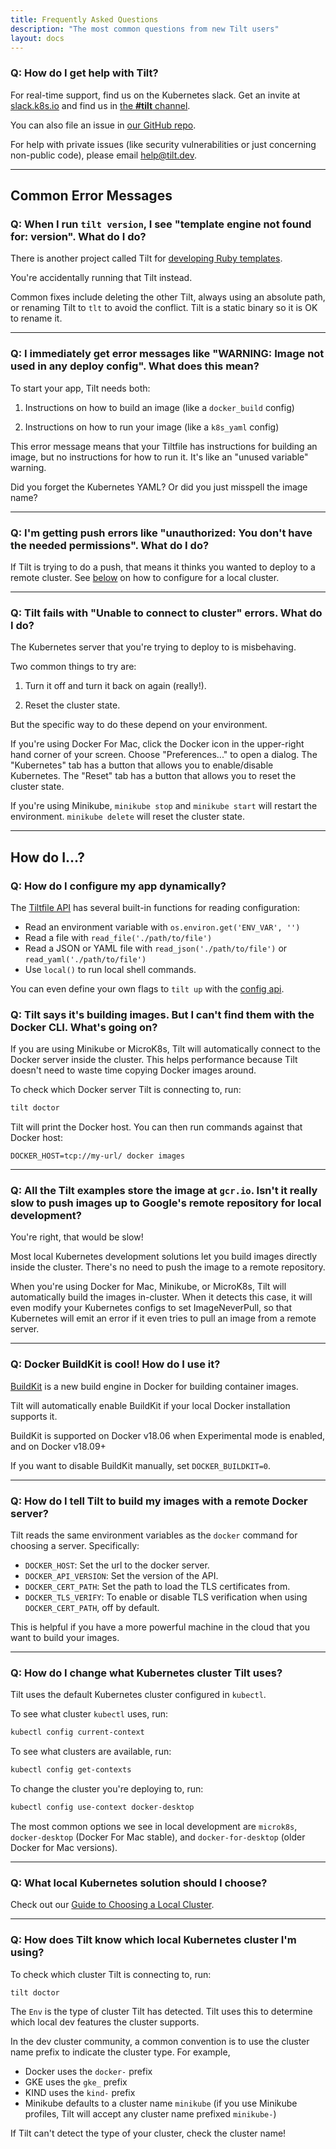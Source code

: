 ```yaml
---
title: Frequently Asked Questions
description: "The most common questions from new Tilt users"
layout: docs
---
```


### Q: How do I get help with Tilt?

For real-time support, find us on the Kubernetes slack. Get an invite at [slack.k8s.io](http://slack.k8s.io) and find
us in [the **#tilt** channel](https://kubernetes.slack.com/messages/CESBL84MV/).

You can also file an issue in [our GitHub repo](https://github.com/tilt-dev/tilt/issues/new).

For help with private issues (like security vulnerabilities or just concerning non-public code),
please email [help@tilt.dev](mailto:help@tilt.dev).

---

Common Error Messages
---------------------

### Q: When I run `tilt version`, I see "template engine not found for: version". What do I do?

There is another project called Tilt for
[developing Ruby templates](https://github.com/rtomayko/tilt).

You're accidentally running that Tilt instead.

Common fixes include deleting the other Tilt, always using an absolute path, or
renaming Tilt to `tlt` to avoid the conflict. Tilt is a static binary so it is OK to
rename it.

---

### Q: I immediately get error messages like "WARNING: Image not used in any deploy config". What does this mean?

To start your app, Tilt needs both:

1) Instructions on how to build an image (like a `docker_build` config)

2) Instructions on how to run your image (like a `k8s_yaml` config)

This error message means that your Tiltfile has instructions for building an image, but
no instructions for how to run it. It's like an "unused variable" warning.

Did you forget the Kubernetes YAML? Or did you just misspell the image name?

---

### Q: I'm getting push errors like "unauthorized: You don't have the needed permissions". What do I do?

If Tilt is trying to do a push, that means it thinks you wanted to deploy to a
remote cluster. See [below](faq.html#q-how-do-i-change-what-kubernetes-cluster-tilt-uses) on how
to configure for a local cluster.

---

### Q: Tilt fails with "Unable to connect to cluster" errors. What do I do?

The Kubernetes server that you're trying to deploy to is misbehaving.

Two common things to try are:

1. Turn it off and turn it back on again (really!).

2. Reset the cluster state.

But the specific way to do these depend on your environment.

If you're using Docker For Mac, click the Docker icon in the upper-right hand
corner of your screen. Choose "Preferences..." to open a dialog. The
"Kubernetes" tab has a button that allows you to enable/disable Kubernetes. The
"Reset" tab has a button that allows you to reset the cluster state.

If you're using Minikube, `minikube stop` and `minikube start` will restart the
environment. `minikube delete` will reset the cluster state.

---

How do I...?
---------------------

### Q: How do I configure my app dynamically?

The [Tiltfile API](api.html) has several built-in functions for reading configuration:

- Read an environment variable with `os.environ.get('ENV_VAR', '')`
- Read a file with `read_file('./path/to/file')`
- Read a JSON or YAML file with `read_json('./path/to/file')` or `read_yaml('./path/to/file')`
- Use `local()` to run local shell commands.

You can even define your own flags to `tilt up` with the [config api](tiltfile_config.html).

### Q: Tilt says it's building images. But I can't find them with the Docker CLI. What's going on?

If you are using Minikube or MicroK8s, Tilt will automatically connect to the
Docker server inside the cluster. This helps performance because Tilt doesn't need to waste time
copying Docker images around.

To check which Docker server Tilt is connecting to, run:

```bash
tilt doctor
```

Tilt will print the Docker host. You can then run commands against that Docker host:

```
DOCKER_HOST=tcp://my-url/ docker images
```

---

### Q: All the Tilt examples store the image at `gcr.io`. Isn't it really slow to push images up to Google's remote repository for local development?

You're right, that would be slow!

Most local Kubernetes development solutions let you build images directly inside
the cluster. There's no need to push the image to a remote repository.

When you're using Docker for Mac, Minikube, or MicroK8s, Tilt will automatically build the
images in-cluster. When it detects this case, it will even modify your
Kubernetes configs to set ImageNeverPull, so that Kubernetes will emit an error
if it even tries to pull an image from a remote server.

---

### Q: Docker BuildKit is cool! How do I use it?

[BuildKit](https://github.com/moby/buildkit) is a new build engine in
Docker for building container images.

Tilt will automatically enable BuildKit if your local Docker installation
supports it.

BuildKit is supported on Docker v18.06 when Experimental mode is enabled, and on
Docker v18.09+

If you want to disable BuildKit manually, set `DOCKER_BUILDKIT=0`.

---

### Q: How do I tell Tilt to build my images with a remote Docker server?

Tilt reads the same environment variables as the `docker` command for choosing a
server. Specifically:

- `DOCKER_HOST`: Set the url to the docker server.
- `DOCKER_API_VERSION`: Set the version of the API.
- `DOCKER_CERT_PATH`: Set the path to load the TLS certificates from.
- `DOCKER_TLS_VERIFY`: To enable or disable TLS verification when using `DOCKER_CERT_PATH`, off by default.

This is helpful if you have a more powerful machine in the cloud that you want
to build your images.

---

### Q: How do I change what Kubernetes cluster Tilt uses?

Tilt uses the default Kubernetes cluster configured in `kubectl`.

To see what cluster `kubectl` uses, run:

```bash
kubectl config current-context
```

To see what clusters are available, run:

```bash
kubectl config get-contexts
```

To change the cluster you're deploying to, run:

```bash
kubectl config use-context docker-desktop
```

The most common options we see in local development are
`microk8s`, `docker-desktop` (Docker For Mac stable), and
`docker-for-desktop` (older Docker for Mac versions).

---

### Q: What local Kubernetes solution should I choose?

Check out our [Guide to Choosing a Local Cluster](choosing_clusters.html).

---

### Q: How does Tilt know which local Kubernetes cluster I'm using?

To check which cluster Tilt is connecting to, run:

```bash
tilt doctor
```

The `Env` is the type of cluster Tilt has detected. Tilt uses this to determine
which local dev features the cluster supports.

In the dev cluster community, a common convention is to use the cluster name prefix
to indicate the cluster type. For example,

- Docker uses the `docker-` prefix
- GKE uses the `gke_` prefix
- KIND uses the `kind-` prefix
- Minikube defaults to a cluster name `minikube` (if you use Minikube profiles,
  Tilt will accept any cluster name prefixed `minikube-`)

If Tilt can't detect the type of your cluster, check the cluster name!
